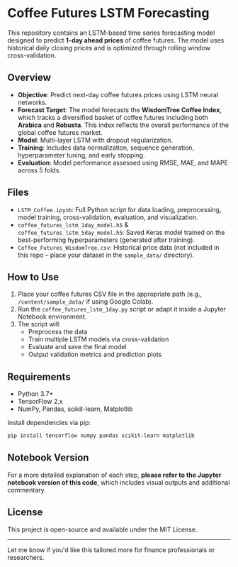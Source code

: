 # Coffee Futures LSTM Forecasting

This repository contains an LSTM-based time series forecasting model designed to predict **1-day ahead prices** of coffee futures. The model uses historical daily closing prices and is optimized through rolling window cross-validation.

## Overview

- **Objective**: Predict next-day coffee futures prices using LSTM neural networks.
- **Forecast Target**: The model forecasts the **WisdomTree Coffee Index**, which tracks a diversified basket of coffee futures including both **Arabica** and **Robusta**. This index reflects the overall performance of the global coffee futures market.
- **Model**: Multi-layer LSTM with dropout regularization.
- **Training**: Includes data normalization, sequence generation, hyperparameter tuning, and early stopping.
- **Evaluation**: Model performance assessed using RMSE, MAE, and MAPE across 5 folds.

## Files

- `LSTM_Coffee.ipynb`: Full Python script for data loading, preprocessing, model training, cross-validation, evaluation, and visualization.
- `coffee_futures_lstm_1day_model.h5` & `coffee_futures_lstm_5day_model.h5`: Saved Keras model trained on the best-performing hyperparameters (generated after training).
- `Coffee_Futures_WisdomTree.csv`: Historical price data (not included in this repo – place your dataset in the `sample_data/` directory).

## How to Use

1. Place your coffee futures CSV file in the appropriate path (e.g., `/content/sample_data/` if using Google Colab).
2. Run the `coffee_futures_lstm_1day.py` script or adapt it inside a Jupyter Notebook environment.
3. The script will:
   - Preprocess the data
   - Train multiple LSTM models via cross-validation
   - Evaluate and save the final model
   - Output validation metrics and prediction plots

## Requirements

- Python 3.7+
- TensorFlow 2.x
- NumPy, Pandas, scikit-learn, Matplotlib

Install dependencies via pip:

```bash
pip install tensorflow numpy pandas scikit-learn matplotlib
```

## Notebook Version

For a more detailed explanation of each step, **please refer to the Jupyter notebook version of this code**, which includes visual outputs and additional commentary.

## License

This project is open-source and available under the MIT License.

---

Let me know if you'd like this tailored more for finance professionals or researchers.
